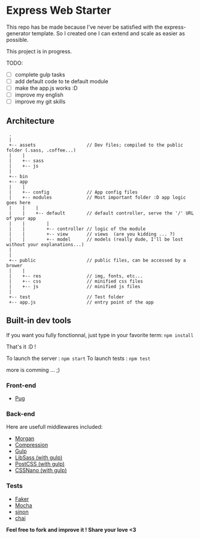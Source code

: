# Express Web Starter

This repo has be made because I've never be satisfied with the express-generator template.
So I created one I can extend and scale as easier as possible.

This project is in progress.

TODO:

- [ ] complete gulp tasks
- [ ] add default code to te default module
- [ ] make the app.js works :D
- [ ] improve my english
- [ ] improve my git skills

## Architecture

```
 .
 |
 +-- assets                   // Dev files; compiled to the public folder (.sass, .coffee...)
 |    |
 |    +-- sass
 |    +-- js
 |
 +-- bin
 +-- app
 |    |
 |    +-- config              // App config files
 |    +-- modules             // Most important folder :D app logic goes here
 |    |    |
 |    |    +-- default        // default controller, serve the '/' URL of your app
 |    |        |
 |    |        +-- controller // logic of the module
 |    |        +-- view       // views  (are you kidding ... ?)
 |    |        +-- model      // models (really dude, I'll be lost without your explanations...)
 |
 |
 +-- public                   // public files, can be accessed by a brower
 |    |
 |    +-- res                 // img, fonts, etc...
 |    +-- css                 // minified css files
 |    +-- js                  // minified js files
 |
 +-- test                     // Test folder
 +-- app.js                   // entry point of the app
```

## Built-in dev tools

If you want you fully fonctionnal, just type in your favorite term: `npm install`

That's it :D !

To launch the server : `npm start`
To launch tests : `npm test`

more is comming ... ;)

### Front-end

- [Pug](https://github.com/pugjs/pug)

### Back-end

Here are usefull middlewares included: 

- [Morgan](https://github.com/expressjs/morgan)
- [Compression ](https://github.com/expressjs/compression)
- [Gulp](http://gulpjs.com/)
- [LibSass (with gulp)](https://github.com/dlmanning/gulp-sass)
- [PostCSS (with gulp)](https://github.com/postcss/gulp-postcss)
- [CSSNano (with gulp)](http://cssnano.co/)

### Tests

- [Faker](https://github.com/marak/Faker.js/)
- [Mocha](https://mochajs.org/)
- [sinon](http://sinonjs.org/)
- [chai](http://chaijs.com/)

**Feel free to fork and improve it ! Share your love <3**